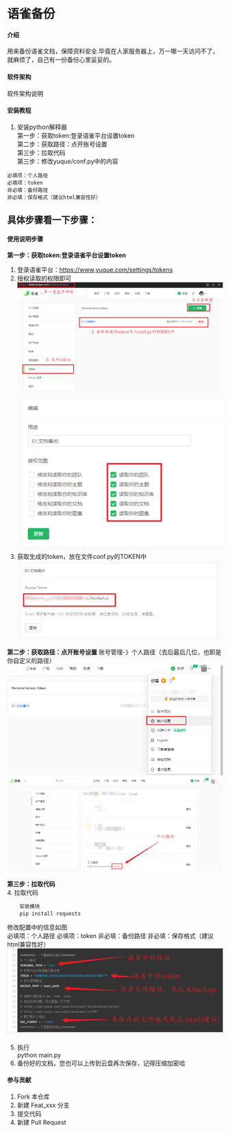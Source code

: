 # 语雀备份

#### 介绍
用来备份语雀文档，保障资料安全.毕竟在人家服务器上，万一哪一天访问不了，就麻烦了，自己有一份备份心里妥妥的。

#### 软件架构
软件架构说明


#### 安装教程
1. 安装python解释器  
第一步：获取token:登录语雀平台设置token  
第二步：获取路径：点开账号设置  
第三步：拉取代码  
第三步：修改yuque/conf.py中的内容   
```shell
必填项：个人路径
必填项：token
非必填：备份路径
非必填：保存格式（建议html兼容性好）  
```
## 具体步骤看一下步骤：  
#### 使用说明步骤
**第一步：获取token:登录语雀平台设置token**
1. 登录语雀平台：https://www.yuque.com/settings/tokens
2. 授权读取的权限即可
![输入图片说明](images/01.yuque1.png)
![输入图片说明](images/01.shouquan.png)
3. 获取生成的token，放在文件conf.py的TOKEN中
![输入图片说明](images/01.yuque.png)  

**第二步：获取路径：点开账号设置**
账号管理-》个人路径（去后最后几位，也即是你自定义的路径）
![输入图片说明](images/image.png)
![输入图片说明](images/%E4%B8%AA%E4%BA%BA%E8%AE%BE%E7%BD%AE.png)  

**第三步：拉取代码**  
4. 拉取代码  
```python
    安装模块    
    pip install requests
```
修改配置中的信息如图  
必填项：个人路径
必填项：token
非必填：备份路径
非必填：保存格式（建议html兼容性好）
![输入图片说明](images/code2.png)

5. 执行  
python main.py
6. 备份好的文档，您也可以上传到云盘再次保存，记得压缩加密哈  
#### 参与贡献

1.  Fork 本仓库
2.  新建 Feat_xxx 分支
3.  提交代码
4.  新建 Pull Request

